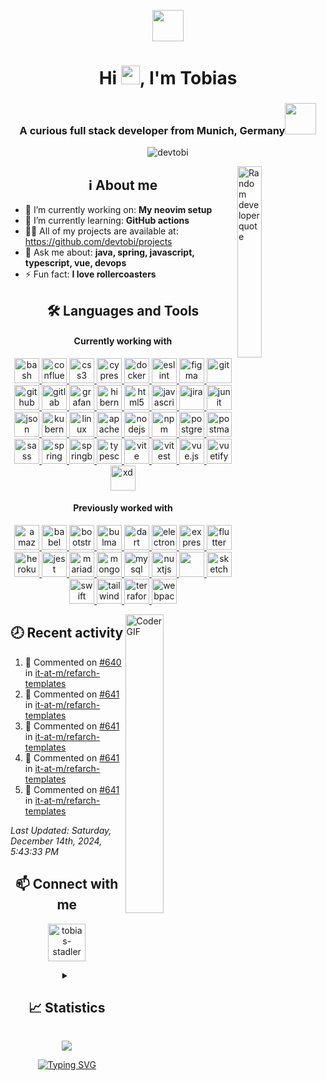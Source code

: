<p align="center"><img src="https://media2.giphy.com/media/v1.Y2lkPTc5MGI3NjExMTY2cjhxdmdxdjFpaWhodnZsNDg2Mjk4djdzZzRhZmtyZGpzbWh5MCZlcD12MV9pbnRlcm5hbF9naWZfYnlfaWQmY3Q9Zw/du3J3cXyzhj75IOgvA/giphy.gif" width="50"></p>
<h1 align="center">Hi <img src="https://user-images.githubusercontent.com/42378118/110234147-e3259600-7f4e-11eb-95be-0c4047144dea.gif" width="30">, I'm Tobias</h1>

<!--<p align="center">
  <img align="center" alt="Coder GIF" width="30%" src="https://cdn.dribbble.com/users/730703/screenshots/6581243/avento.gif"/>
</p>-->

<h3 align="center">A curious full stack developer from Munich, Germany<img src="https://media1.giphy.com/media/v1.Y2lkPTc5MGI3NjExdTRkc3Z5ZDE4MDN5bDBzZmo0Y3FsNnRwYjVoanJsNGw1bnZpejQ2dyZlcD12MV9pbnRlcm5hbF9naWZfYnlfaWQmY3Q9cw/Y1qXsL95elvZwKXtPd/giphy.gif" width="50"></h3>
<p align="center">
  <img src="https://komarev.com/ghpvc/?username=devtobi&label=Profile%20views&color=4fafda&style=for-the-badge" alt="devtobi" />
  <!--<img alt="GitHub followers" src="https://img.shields.io/github/followers/devtobi?label=Followers&style=flat-square&logoColor=4fafda">-->
</p>

<!-- About me -->
<img align="right" alt="Random developer quote" width="28%" src="https://quotes-github-readme.vercel.app/api?type=vertical&theme=nord" />
<h2 align="center">ℹ️ About me</h2>
<ul>
  <li>🔭 I’m currently working on: <strong>My neovim setup</strong></li>
  <li>🌱 I’m currently learning: <strong>GitHub actions</strong></li>
  <li>👨‍💻 All of my projects are available at: <a href="https://github.com/devtobi/projects">https://github.com/devtobi/projects</a></li>
  <li>💬 Ask me about: <strong>java, spring, javascript, typescript, vue, devops</strong></li>
  <!--<li>📫 How to reach me: <strong>---</strong></li>-->
  <li>⚡️ Fun fact: <strong>I love rollercoasters</strong></li>
</ul>

<!--<p align="center"><img alt="Coder GIF" width=100% src="https://cdn.dribbble.com/users/730703/screenshots/6581243/avento.gif" /></p>-->

<!-- Languages and Tools -->
<h2 align="center">🛠️ Languages and Tools</h2>
<h4 align="center">Currently working with</h4>
<p align="center">
  <a href="https://www.gnu.org/software/bash/" target="_blank" rel="noreferrer"> <img src="https://cdn.simpleicons.org/gnubash" alt="bash" width="40" height="40"/> </a>
  <a href="https://www.atlassian.com/software/confluence" target="_blank" rel="noreferrer"> <img src="https://cdn.simpleicons.org/confluence" alt="confluence" width="40" height="40"/> </a>
  <a href="https://www.w3schools.com/css/" target="_blank" rel="noreferrer"> <img src="https://cdn.simpleicons.org/css3" alt="css3" width="40" height="40"/> </a> 
  <a href="https://www.cypress.io" target="_blank" rel="noreferrer"> <img src="https://cdn.simpleicons.org/cypress" alt="cypress" width="40" height="40"/> </a>  
  <a href="https://www.docker.com/" target="_blank" rel="noreferrer"> <img src="https://cdn.simpleicons.org/docker" alt="docker" width="40" height="40"/> </a>
  <a href="https://eslint.org" target="_blank" rel="noreferrer"> <img src="https://cdn.simpleicons.org/eslint" alt="eslint" width="40" height="40"/> </a> 
  <a href="https://www.figma.com/" target="_blank" rel="noreferrer"> <img src="https://cdn.simpleicons.org/figma" alt="figma" width="40" height="40"/> </a> 
  <a href="https://git-scm.com/" target="_blank" rel="noreferrer"> <img src="https://cdn.simpleicons.org/git" alt="git" width="40" height="40"/> </a>
  <a href="https://github.com" target="_blank" rel="noreferrer"> <img src="https://cdn.simpleicons.org/github" alt="github" width="40" height="40"/> </a>
  <a href="https://gitlab.com" target="_blank" rel="noreferrer"> <img src="https://cdn.simpleicons.org/gitlab" alt="gitlab" width="40" height="40"/> </a>
  <a href="https://grafana.com" target="_blank" rel="noreferrer"> <img src="https://cdn.simpleicons.org/grafana" alt="grafana" width="40" height="40"/> </a>
  <a href="https://hibernate.org" target="_blank" rel="noreferrer"> <img src="https://cdn.simpleicons.org/hibernate" alt="hibernate" width="40" height="40"/> </a>
  <a href="https://www.w3.org/html/" target="_blank" rel="noreferrer"> <img src="https://cdn.simpleicons.org/html5" alt="html5" width="40" height="40"/> </a> 
  <!--<a href="https://www.java.com" target="_blank" rel="noreferrer"> <img src="https://cdn.simpleicons.org/java" alt="java" width="40" height="40"/> </a>-->
  <a href="https://developer.mozilla.org/en-US/docs/Web/JavaScript" target="_blank" rel="noreferrer"> <img src="https://cdn.simpleicons.org/javascript" alt="javascript" width="40" height="40"/> </a>
  <a href="https://www.atlassian.com/software/jira" target="_blank" rel="noreferrer"> <img src="https://cdn.simpleicons.org/jirasoftware" alt="jira" width="40" height="40"/> </a>
  <a href="https://junit.org" target="_blank" rel="noreferrer"> <img src="https://cdn.simpleicons.org/junit5" alt="junit" width="40" height="40"/> </a>
  <a href="https://www.json.org" target="_blank" rel="noreferrer"> <img src="https://cdn.simpleicons.org/json" alt="json" width="40" height="40"/> </a>
  <a href="https://kubernetes.io" target="_blank" rel="noreferrer"> <img src="https://cdn.simpleicons.org/kubernetes" alt="kubernetes" width="40" height="40"/> </a> 
  <a href="https://www.linux.org/" target="_blank" rel="noreferrer"> <img src="https://cdn.simpleicons.org/linux" alt="linux" width="40" height="40"/> </a> 
  <a href="https://maven.apache.org" target="_blank" rel="noreferrer"> <img src="https://cdn.simpleicons.org/apachemaven" alt="apache maven" width="40" height="40"/> </a>
  <a href="https://nodejs.org" target="_blank" rel="noreferrer"> <img src="https://cdn.simpleicons.org/node.js" alt="nodejs" width="40" height="40"/> </a>
  <a href="https://www.npmjs.com" target="_blank" rel="noreferrer"> <img src="https://cdn.simpleicons.org/npm" alt="npm" width="40" height="40"/> </a>
  <a href="https://www.postgresql.org" target="_blank" rel="noreferrer"> <img src="https://cdn.simpleicons.org/postgresql" alt="postgresql" width="40" height="40"/> </a> 
  <a href="https://postman.com" target="_blank" rel="noreferrer"> <img src="https://cdn.simpleicons.org/postman" alt="postman" width="40" height="40"/> </a> 
  <a href="https://sass-lang.com" target="_blank" rel="noreferrer"> <img src="https://cdn.simpleicons.org/sass" alt="sass" width="40" height="40"/> </a> 
  <a href="https://spring.io/" target="_blank" rel="noreferrer"> <img src="https://cdn.simpleicons.org/spring" alt="spring" width="40" height="40"/> </a>
  <a href="https://spring.io/projects/spring-boot" target="_blank" rel="noreferrer"> <img src="https://cdn.simpleicons.org/springboot" alt="springboot" width="40" height="40"/> </a>
  <a href="https://www.typescriptlang.org/" target="_blank" rel="noreferrer"> <img src="https://cdn.simpleicons.org/typescript" alt="typescript" width="40" height="40"/> </a>
  <a href="https://vitejs.dev" target="_blank" rel="noreferrer"> <img src="https://cdn.simpleicons.org/vite" alt="vite" width="40" height="40"/> </a>
  <a href="https://vitest.dev" target="_blank" rel="noreferrer"> <img src="https://cdn.simpleicons.org/vitest" alt="vitest" width="40" height="40"/> </a>
  <a href="https://vuejs.org/" target="_blank" rel="noreferrer"> <img src="https://cdn.simpleicons.org/vue.js" alt="vue.js" width="40" height="40"/> </a> 
  <!--<a href="https://vuepress.vuejs.org/" target="_blank" rel="noreferrer"> <img src="https://cdn.simpleicons.org/vuepress" alt="vuepress" width="40" height="40"/> </a>-->
  <a href="https://vuetifyjs.com/en/" target="_blank" rel="noreferrer"> <img src="https://cdn.simpleicons.org/vuetify" alt="vuetify" width="40" height="40"/> </a> 
  <a href="https://www.adobe.com/products/xd.html" target="_blank" rel="noreferrer"> <img src="https://cdn.simpleicons.org/adobexd" alt="xd" width="40" height="40"/> </a> 
</p>
<h4 align="center">Previously worked with</h4>
<p align="center">
  <a href="https://aws.amazon.com" target="_blank" rel="noreferrer"> <img src="https://cdn.simpleicons.org/amazonaws" alt="amazonaws" width="40" height="40"/> </a>
  <a href="https://babeljs.io/" target="_blank" rel="noreferrer"> <img src="https://cdn.simpleicons.org/babel" alt="babel" width="40" height="40"/> </a>
  <a href="https://getbootstrap.com" target="_blank" rel="noreferrer"> <img src="https://cdn.simpleicons.org/bootstrap" alt="bootstrap" width="40" height="40"/> </a>
  <a href="https://bulma.io/" target="_blank" rel="noreferrer"> <img src="https://cdn.simpleicons.org/bulma" alt="bulma" width="40" height="40"/> </a>
  <a href="https://dart.dev" target="_blank" rel="noreferrer"> <img src="https://cdn.simpleicons.org/dart" alt="dart" width="40" height="40"/> </a>
  <a href="https://www.electronjs.org" target="_blank" rel="noreferrer"> <img src="https://cdn.simpleicons.org/electron" alt="electron" width="40" height="40"/> </a> 
  <a href="https://expressjs.com" target="_blank" rel="noreferrer"> <img src="https://cdn.simpleicons.org/express" alt="express" width="40" height="40"/> </a>
  <a href="https://flutter.dev" target="_blank" rel="noreferrer"> <img src="https://cdn.simpleicons.org/flutter" alt="flutter" width="40" height="40"/> </a>
  <a href="https://heroku.com" target="_blank" rel="noreferrer"> <img src="https://cdn.simpleicons.org/heroku" alt="heroku" width="40" height="40"/> </a>
  <a href="https://jestjs.io" target="_blank" rel="noreferrer"> <img src="https://cdn.simpleicons.org/jest" alt="jest" width="40" height="40"/> </a>
  <a href="https://mariadb.org/" target="_blank" rel="noreferrer"> <img src="https://cdn.simpleicons.org/mariadb" alt="mariadb" width="40" height="40"/> </a> 
  <a href="https://www.mongodb.com/" target="_blank" rel="noreferrer"> <img src="https://cdn.simpleicons.org/mongodb" alt="mongodb" width="40" height="40"/> </a> 
  <a href="https://www.mysql.com/" target="_blank" rel="noreferrer"> <img src="https://cdn.simpleicons.org/mysql" alt="mysql" width="40" height="40"/> </a>
  <a href="https://nuxtjs.org/" target="_blank" rel="noreferrer"> <img src="https://cdn.simpleicons.org/nuxt.js" alt="nuxtjs" width="40" height="40"/> </a>
  <a href="https://www.selenium.dev" target="_blank" rel="noreferrer"> <img src="https://cdn.simpleicons.org/selenium" width="40" height="40"/> </a>
  <a href="https://www.sketch.com/" target="_blank" rel="noreferrer"> <img src="https://cdn.simpleicons.org/sketch" alt="sketch" width="40" height="40"/> </a>
  <a href="https://swift.org" target="_blank" rel="noreferrer"> <img src="https://cdn.simpleicons.org/swift" alt="swift" width="40" height="40"/> </a>
  <a href="https://tailwindcss.com/" target="_blank" rel="noreferrer"> <img src="https://cdn.simpleicons.org/tailwindcss" alt="tailwind" width="40" height="40"/> </a>
  <a href="https://www.terraform.io" target="_blank" rel="noreferrer"> <img src="https://cdn.simpleicons.org/terraform" alt="terraform" width="40" height="40"/> </a>
  <a href="https://webpack.js.org" target="_blank" rel="noreferrer"> <img src="https://cdn.simpleicons.org/webpack" alt="webpack" width="40" height="40"/> </a>
</p>
<!--<h4 align="center">Currently learning</h4>-->

<!-- Recent activity -->
<img align="right" alt="Coder GIF" width="35%" src="https://cdn.dribbble.com/users/730703/screenshots/6581243/avento.gif"/>
<h2 align="center">🕗 Recent activity</h3>

<!--RECENT_ACTIVITY:start-->
1. 💬 Commented on [#640](https://github.com/it-at-m/refarch-templates/pull/640#issuecomment-2541822779) in [it-at-m/refarch-templates](https://github.com/it-at-m/refarch-templates)<br>
2. 💬 Commented on [#641](https://github.com/it-at-m/refarch-templates/pull/641#discussion_r1883898876) in [it-at-m/refarch-templates](https://github.com/it-at-m/refarch-templates)<br>
3. 💬 Commented on [#641](https://github.com/it-at-m/refarch-templates/pull/641#discussion_r1883898157) in [it-at-m/refarch-templates](https://github.com/it-at-m/refarch-templates)<br>
4. 💬 Commented on [#641](https://github.com/it-at-m/refarch-templates/pull/641#discussion_r1883889206) in [it-at-m/refarch-templates](https://github.com/it-at-m/refarch-templates)<br>
5. 💬 Commented on [#641](https://github.com/it-at-m/refarch-templates/pull/641#discussion_r1883896083) in [it-at-m/refarch-templates](https://github.com/it-at-m/refarch-templates)<br>
<!--RECENT_ACTIVITY:end-->

<em>
<!--RECENT_ACTIVITY:last_update-->
Last Updated: Saturday, December 14th, 2024, 5:43:33 PM
<!--RECENT_ACTIVITY:last_update_end-->
</em>

<!-- Contact -->
<h2 align="center">📫 Connect with me</h3>
<p align="center">
  <!--<a href="https://codepen.io/devtobi_" target="blank"><img align="center" src="https://cdn.simpleicons.org/codepen" alt="devtobi_" height="60" width="60" /></a>-->
  <!--<a href="https://dev.to/devtobi" target="blank"><img align="center" src="https://cdn.simpleicons.org/dev.to" alt="devtobi" height="60" width="60" /></a>-->
  <a href="https://linkedin.com/in/tobias-stadler" target="blank"><img align="center" src="https://cdn.simpleicons.org/linkedin" alt="tobias-stadler" height="60" width="60" /></a>
  <!--<a href="https://stackoverflow.com/users/22441798" target="blank"><img align="center" src="https://cdn.simpleicons.org/stackoverflow" alt="22441798" height="60" width="60" /></a>-->
  <!--<a href="https://x.com/nurdertobi" target="blank"><img align="center" src="https://cdn.simpleicons.org/x" alt="nurdertobi" height="60" width="60" /></a>-->
</p>

<!-- Statistics -->
<details align="center">
  <summary>
    <h2 align="center">📈 Statistics</h2>
  </summary>
  <p align="center">
    <a href="https://github.com/anuraghazra/github-readme-stats">
      <img height=200 align="center" src="https://github-readme-stats.vercel.app/api?username=devtobi&show_icons=true&locale=en&theme=nord" alt="devtobi" />
    </a>
    <a href="https://github.com/anuraghazra/github-readme-stats">
      <img height=200 align="center" src="https://github-readme-stats.vercel.app/api/top-langs?username=devtobi&show_icons=true&locale=en&layout=compact&theme=nord" alt="devtobi" />
    </a>
  </p>
  <p align="center">
    <a href="https://github.com/ryo-ma/github-profile-trophy">
      <img src="https://github-profile-trophy.vercel.app/?username=devtobi&theme=nord&column=-1&margin-w=15&margin-h=15&no-frame=true" alt="devtobi" />
    </a>
  </p>
  <p align="center">
    <a href="https://streak-stats.demolab.com">
      <img align="center" src="https://streak-stats.demolab.com?user=devtobi&theme=nord" alt="devtobi" />
    </a>
  </p>
</details>

<p align="center">
  <img src="https://raw.githubusercontent.com/nilfalse/nilfalse/master/contributions.gif">
</p>
<p align="center">
  <a href="https://git.io/typing-svg"><img src="https://readme-typing-svg.demolab.com?font=Fira+Code&color=2F343F&center=true&vCenter=true&width=550&lines=What+are+you+doing+down+here%3F!;Start+coding!" alt="Typing SVG" /></a>
</p>
